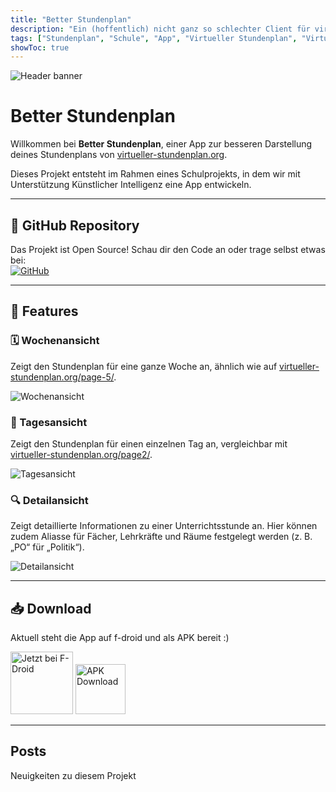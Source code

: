 ```yaml
---
title: "Better Stundenplan"
description: "Ein (hoffentlich) nicht ganz so schlechter Client für virtueller-stundenplan.org."
tags: ["Stundenplan", "Schule", "App", "Virtueller Stundenplan", "Virtueller Stundenplan App"]
showToc: true
---
```


![Header banner](/images/header_image.png)

# Better Stundenplan

Willkommen bei **Better Stundenplan**, einer App zur besseren Darstellung deines Stundenplans von [virtueller-stundenplan.org](https://virtueller-stundenplan.org).

Dieses Projekt entsteht im Rahmen eines Schulprojekts, in dem wir mit Unterstützung Künstlicher Intelligenz eine App entwickeln.

---

## 🔗 GitHub Repository

Das Projekt ist Open Source! Schau dir den Code an oder trage selbst etwas bei:  
[![GitHub](https://img.shields.io/badge/GitHub-Repository-181717?style=for-the-badge&logo=github)](https://github.com/LarvenStein/better-stundenplan)

---

## 📌 Features

### 🗓 Wochenansicht
Zeigt den Stundenplan für eine ganze Woche an, ähnlich wie auf [virtueller-stundenplan.org/page-5/](https://virtueller-stundenplan.org/page-5/).

![Wochenansicht](/images/demo_weekly.png)

### 📅 Tagesansicht
Zeigt den Stundenplan für einen einzelnen Tag an, vergleichbar mit [virtueller-stundenplan.org/page2/](https://virtueller-stundenplan.org/page2/).

![Tagesansicht](/images/demo_daily.png)

### 🔍 Detailansicht
Zeigt detaillierte Informationen zu einer Unterrichtsstunde an. Hier können zudem Aliasse für Fächer, Lehrkräfte und Räume festgelegt werden (z. B. „PO“ für „Politik“).

![Detailansicht](/images/demo_details.png)

---

## 📥 Download

Aktuell steht die App auf f-droid und als APK bereit :)

[<img src="https://f-droid.org/badge/get-it-on-de.png"
    alt="Jetzt bei F-Droid"
    height="100">](https://f-droid.org/packages/in.eike.better_stundenplan)
[<img src="/images/apk-badge.png"
    alt="APK Download"
    height="80">](https://github.com/LarvenStein/better-stundenplan/releases)

<!--
<div style="text-align: center; margin-top: 20px;">
    <a href="#" target="_blank">
        <img src="https://upload.wikimedia.org/wikipedia/commons/7/78/Google_Play_Store_badge_EN.svg" alt="Get it on Google Play" width="200" />
    </a>
    <a href="#" target="_blank" style="margin-left: 10px;">
        <img src="https://f-droid.org/badge/get-it-on.png" alt="Get it on F-Droid" width="200" />
    </a>
</div>
-->

---

## Posts
Neuigkeiten zu diesem Projekt